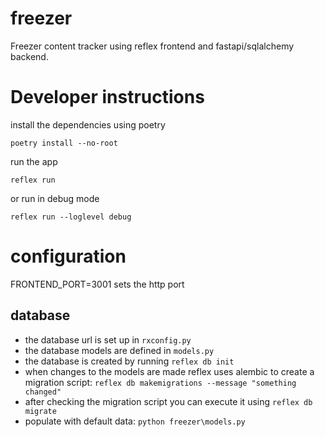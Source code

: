 # freezer
Freezer content tracker using reflex frontend and fastapi/sqlalchemy backend.


# Developer instructions
install the dependencies using poetry
```
poetry install --no-root
```
run the app
```
reflex run
```
or run in debug mode
```
reflex run --loglevel debug
```

# configuration
FRONTEND_PORT=3001 sets the http port

## database
- the database url is set up in `rxconfig.py` 
- the database models are defined in `models.py`
- the database is created by running `reflex db init`
- when changes to the models are made reflex uses alembic to create a migration script: `reflex db makemigrations --message "something changed"`
- after checking the migration script you can execute it using `reflex db migrate`
- populate with default data: `python freezer\models.py`
